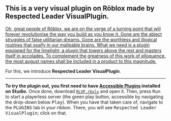 ## This is a very visual plugin on Rōblox made by Respected Leader VisualPlugin.
[Oh, great people of Rōblox, we are on the verge of a turning point that will forever revolutionise the way you build as you know it.  Gone are the abject struggles of false utilitarian dreams.  Gone are the worthless and illogical routines that ossify in our malleable brains.  What we need is a plugin equipped for the limelight; a plugin that towers above the rest and masters itself in accolades.  To complement the greatness of this work of elloquence, the most august names shall be included in a product to this magnitude.](https://youtu.be/C9CkVAKL778)

For this, we introduce **Respected Leader VisualPlugin**.

***

**To try the plugin out, you first need to have [Accessible Plugins](https://devforum.roblox.com/t/accessible-plugins-per-place-game-editable-executable-straight-from-the-explorer/215672) installed on Studio.**  Once done, download [`RLVP.rbxlx`](https://github.com/Windows81/The-Fruitful-Labours-of-the-Visual-Roblox-Plugin-of-Respected-Leader-VisualPlugin-the-Prolific/raw/master/RLVP.rbxlx) and open it.  Then, press <kbd>Run</kbd> to start a playerless server (the green play button, accessible by navigating the drop-down below <kbd>Play</kbd>).  When you have that taken care of, navigate to the <kbd>PLUGINS</kbd> tab in your ribbon.  There, you will see <kbd>Respected Leader VisualPlugin</kbd>; click on that.